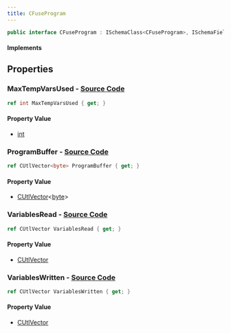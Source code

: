 ```yaml
---
title: CFuseProgram
---
```


```csharp
public interface CFuseProgram : ISchemaClass<CFuseProgram>, ISchemaField, ISchemaClass, INativeHandle
```

#### Implements

## Properties

### **MaxTempVarsUsed** - [Source Code](https://github.com/swiftly-solution/swiftlys2/blob/main/managed/src/SwiftlyS2.Generated/Schemas/Interfaces/CFuseProgram.cs#L24)

```csharp
ref int MaxTempVarsUsed { get; }
```

#### Property Value

- [int](https://learn.microsoft.com/dotnet/api/system.int32)

### **ProgramBuffer** - [Source Code](https://github.com/swiftly-solution/swiftlys2/blob/main/managed/src/SwiftlyS2.Generated/Schemas/Interfaces/CFuseProgram.cs#L16)

```csharp
ref CUtlVector<byte> ProgramBuffer { get; }
```

#### Property Value

- [CUtlVector](/docs/api/-1)<[byte](https://learn.microsoft.com/dotnet/api/system.byte)>

### **VariablesRead** - [Source Code](https://github.com/swiftly-solution/swiftlys2/blob/main/managed/src/SwiftlyS2.Generated/Schemas/Interfaces/CFuseProgram.cs#L19)

```csharp
ref CUtlVector VariablesRead { get; }
```

#### Property Value

- [CUtlVector](/docs/api/)

### **VariablesWritten** - [Source Code](https://github.com/swiftly-solution/swiftlys2/blob/main/managed/src/SwiftlyS2.Generated/Schemas/Interfaces/CFuseProgram.cs#L22)

```csharp
ref CUtlVector VariablesWritten { get; }
```

#### Property Value

- [CUtlVector](/docs/api/)

